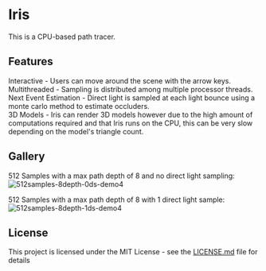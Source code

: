 # Iris

This is a CPU-based path tracer.

## Features

Interactive - Users can move around the scene with the arrow keys. <br>
Multithreaded - Sampling is distributed among multiple processor threads. <br>
Next Event Estimation - Direct light is sampled at each light bounce using a monte carlo method to estimate occluders. <br>
3D Models - Iris can render 3D models however due to the high amount of computations required and that Iris runs on the CPU, this can be very slow depending on the model's triangle count. <br>

## Gallery

512 Samples with a max path depth of 8 and no direct light sampling:
![512samples-8depth-0ds-demo4](https://user-images.githubusercontent.com/35866844/52524068-924af280-2c4d-11e9-8d52-190e330196fa.PNG)

512 Samples with a max path depth of 8 with 1 direct light sample:
![512samples-8depth-1ds-demo4](https://user-images.githubusercontent.com/35866844/52524071-9e36b480-2c4d-11e9-8fc4-04d53b6697da.PNG)

## License

This project is licensed under the MIT License - see the [LICENSE.md](LICENSE.md) file for details

